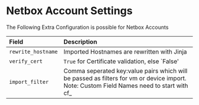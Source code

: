 # Netbox Account Settings

The Following Extra Configuration is possible for Netbox Accounts

| Field              | Description                                                                             |
| :----------------- | :-------------------------------------------------------------------------------------- |
| `rewrite_hostname` | Imported Hostnames are rewritten with Jinja                                             |
| `verify_cert`      | `True` for Certificate validation, else `False'                                         |
| `import_filter`    | Comma seperated key:value pairs which will be passed as filters for vm or device import. Note: Custom Field Names need to start with cf_ |
